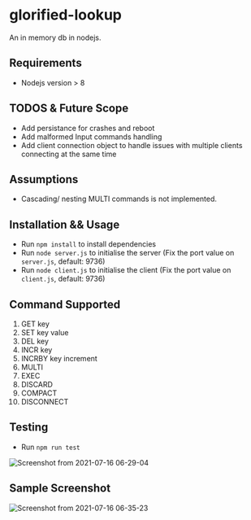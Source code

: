 # glorified-lookup
An in memory db in nodejs.

## Requirements
- Nodejs version > 8


## TODOS & Future Scope
- Add persistance for crashes and reboot
- Add  malformed Input commands handling
- Add client connection object to handle issues with multiple clients connecting at the same time

## Assumptions
- Cascading/ nesting MULTI commands is not implemented. 


## Installation && Usage

- Run `npm install` to install dependencies
- Run `node server.js` to initialise the server (Fix the port value on `server.js`, default: 9736)
- Run `node client.js` to initialise the client (Fix the port value on `client.js`,  default: 9736)


## Command Supported
1. GET key
2. SET key value
3. DEL key
4. INCR key
5. INCRBY key increment
6. MULTI
7. EXEC
8. DISCARD
9. COMPACT
10. DISCONNECT

## Testing
- Run `npm run test`

![Screenshot from 2021-07-16 06-29-04](https://user-images.githubusercontent.com/6171567/125876020-60b0ae9d-1414-4509-a1e5-edfd1081e548.png)

## Sample Screenshot
![Screenshot from 2021-07-16 06-35-23](https://user-images.githubusercontent.com/6171567/125876474-bc9fcfdd-263f-4f33-a637-e9505e275186.png)


